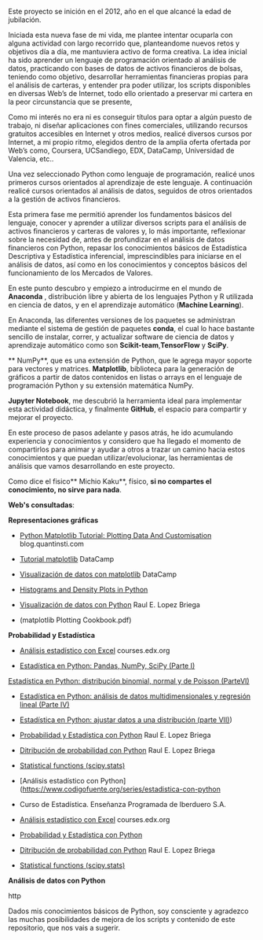  Este proyecto se inición en el 2012, año en el que alcancé la edad de jubilación.

Iniciada esta nueva fase de mi vida, me plantee intentar ocuparla con alguna actividad con largo recorrido que, planteandome nuevos retos y objetivos día a día, me mantuviera activo de forma creativa. La idea inicial ha sido aprender un lenguaje de programación orientado al análisis de datos, practicando con bases de datos de activos financieros de bolsas, teniendo como objetivo, desarrollar herramientas financieras propias para el análisis de carteras, y entender pra poder utilizar, los scripts disponibles en diversas Web’s de Internet, todo ello orientado a preservar mi cartera en la peor circunstancia que  se presente, 

Como mi interés no era ni es conseguir títulos para optar a algún puesto de trabajo, ni diseñar aplicaciones con fines comerciales, utilizando recursos gratuitos accesibles en Internet y otros medios, realicé diversos cursos por Internet, a mi propio ritmo, elegidos dentro de la amplia oferta ofertada por Web’s como, Coursera, UCSandiego, EDX, DataCamp, Universidad de Valencia, etc..

Una vez seleccionado Python como lenguaje de programación, realicé unos primeros cursos orientados al aprendizaje de este lenguaje. A continuación realicé cursos orientados al análisis de datos, seguidos de otros orientados a la gestión de activos financieros.

Esta primera fase me permitió aprender los fundamentos básicos del lenguaje, conocer y aprender a utilizar diversos scripts para el análisis de activos financieros y carteras de valores y, lo más importante, reflexionar sobre la necesidad de, antes de profundizar en el análisis de datos financieros con Python, repasar los conocimientos básicos de Estadística Descriptiva y Estadística inferencial, imprescindibles para iniciarse en el análisis de datos, así como en los conocimientos y conceptos básicos del funcionamiento de los Mercados de Valores.

En este punto descubro y empiezo a introducirme en el mundo de **Anaconda** , distribución libre y abierta de los lenguajes Python y R  utilizada en ciencia de datos, y en el aprendizaje automático (**Machine Learning**).

En Anaconda, las diferentes versiones de los paquetes se administran mediante el sistema de gestión de paquetes **conda**, el cual lo hace bastante sencillo de instalar, correr, y actualizar software de ciencia de datos y aprendizaje automático como son **Scikit-team**,**TensorFlow** y **SciPy**.

** NumPy**, que es una extensión de Python, que le agrega mayor soporte para vectores y matrices. **Matplotlib**, biblioteca para la generación de gráficos a partir de datos contenidos en listas o arrays en el lenguaje de programación Python y su extensión matemática NumPy.

**Jupyter Notebook**, me descubrió la herramienta ideal para implementar esta actividad didáctica, y finalmente **GitHub**, el espacio para compartir y mejorar el proyecto.

En este proceso de pasos adelante y pasos atrás, he ido acumulando experiencia y conocimientos y considero que ha llegado el momento de compartirlos para animar y ayudar a otros a trazar un camino hacia estos conocimientos y que puedan utilizar/evolucionar, las herramientas de análisis que vamos desarrollando en este proyecto.

Como dice el fisico** Michio Kaku**, físico, **si no compartes el conocimiento, no sirve para nada**.

**Web's consultadas**:

**Representaciones gráficas**

* [Python Matplotlib Tutorial: Plotting Data And Customisation](https://blog.quantinsti.com/python-matplotlib-tutorial/#plot) blog.quantinsti.com

* [Tutorial matplotlib](https://www.datacamp.com/community/tutorials/matplotlib-tutorial-python?utm_source=adwords_ppc&utm_campaignid=898687156&utm_adgroupid=48947256715&utm_device=c&utm_keyword=&utm_matchtype=b&utm_network=g&utm_adpostion=1t1&utm_creative=229765585183&utm_targetid=aud-438999696719:dsa-473406587955&utm_loc_interest_ms=&utm_loc_physical_ms=1005511&gclid=Cj0KCQiAz53vBRCpARIsAPPsz8Xg_euR5dzc1d-XVMDUjvBhuXFI7nJ5hd3pTMVUg7KakCoAb9jpQ8YaAshzEALw_wcB) DataCamp

* [Visualización de datos con matplotlib](https://www.datacamp.com/community/news/data-visualization-with-matplotlib-08jy72bvzx38) DataCamp

* [Histograms and Density Plots in Python](https://towardsdatascience.com/histograms-and-density-plots-in-python-f6bda88f5ac0)

* [Visualización de datos con Python](https://relopezbriega.github.io/blog/2016/09/18/visualizaciones-de-datos-con-python/) Raul E. Lopez Briega

* (matplotlib Plotting Cookbook.pdf)

**Probabilidad y Estadística**

* [Análisis estadístico con Excel](https://courses.edx.org/courses/course-v1:GalileoX+C_Estadistica01+2T2019/courseware/22af0b49661d4a4b9c38284323bd8acf/f5f9adcc7f2940eabde20f6d7c4b7704/) courses.edx.org

* [Estadística en Python: Pandas, NumPy, SciPy (Parte I)](https://blog.adrianistan.eu/estadistica-python-pandas-numpy-scipy-parte-i)

[Estadística en Python: distribución binomial, normal y de Poisson (ParteVI)](https://blog.adrianistan.eu/estadistica-python-distribucion-binomial-normal-poisson-parte-vi)

* [Estadística en Python: análisis de datos multidimensionales y regresión lineal (Parte IV)](https://blog.adrianistan.eu/estadistica-python-analisis-datos-multidimensionales-regresion-lineal-parte-iv)

* [Estadística en Python: ajustar datos a una distribución (parte VII)](https://blog.adrianistan.eu/estadistica-python-pandas-numpy-scipy-parte-i))

* [Probabilidad y Estadística con Python](https://relopezbriega.github.io/blog/2015/06/27/probabilidad-y-estadistica-con-python/) Raul E. Lopez Briega

* [Ditribución de probabilidad con Python](https://relopezbriega.github.io/blog/2016/06/29/distribuciones-de-probabilidad-con-python/) Raul E. Lopez Briega

* [Statistical functions (scipy.stats)](https://docs.scipy.org/doc/scipy/reference/stats.html)

* [Análisis estadístico con Python](https://www.codigofuente.org/series/estadistica-con-python

* Curso de Estadística. Enseñanza Programada de Iberduero S.A.

* [Análisis estadístico con Excel](https://courses.edx.org/courses/course-v1:GalileoX+C_Estadistica01+2T2019/courseware/22af0b49661d4a4b9c38284323bd8acf/f5f9adcc7f2940eabde20f6d7c4b7704/) courses.edx.org

* [Probabilidad y Estadística con Python](https://relopezbriega.github.io/blog/2015/06/27/probabilidad-y-estadistica-con-python/)

* [Ditribución de probabilidad con Python](https://relopezbriega.github.io/blog/2016/06/29/distribuciones-de-probabilidad-con-python/) Raul E. Lopez Briega

* [Statistical functions (scipy.stats)](https://docs.scipy.org/doc/scipy/reference/stats.html)

**Análisis de datos con Python**

http

Dados mis conocimientos básicos de Python, soy consciente y agradezco las muchas posibilidades de mejora de los scripts y contenido de este repositorio, que nos vais a sugerir.
